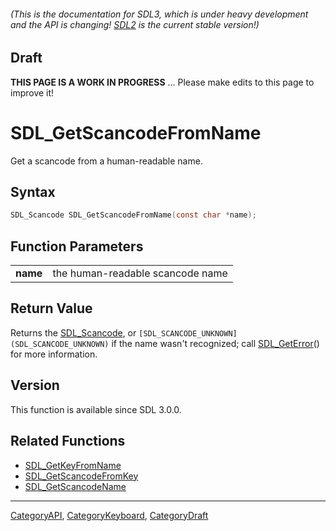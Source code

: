 ###### (This is the documentation for SDL3, which is under heavy development and the API is changing! [SDL2](https://wiki.libsdl.org/SDL2/) is the current stable version!)

## Draft

**THIS PAGE IS A WORK IN PROGRESS** ... Please make edits to this page to improve it!
# SDL_GetScancodeFromName

Get a scancode from a human-readable name.

## Syntax

```c
SDL_Scancode SDL_GetScancodeFromName(const char *name);

```

## Function Parameters

|              |                                  |
| ------------ | -------------------------------- |
| **name**     | the human-readable scancode name |

## Return Value

Returns the [SDL_Scancode](SDL_Scancode), or
`[SDL_SCANCODE_UNKNOWN](SDL_SCANCODE_UNKNOWN)` if the name wasn't
recognized; call [SDL_GetError](SDL_GetError)() for more information.

## Version

This function is available since SDL 3.0.0.

## Related Functions

* [SDL_GetKeyFromName](SDL_GetKeyFromName)
* [SDL_GetScancodeFromKey](SDL_GetScancodeFromKey)
* [SDL_GetScancodeName](SDL_GetScancodeName)

----
[CategoryAPI](CategoryAPI), [CategoryKeyboard](CategoryKeyboard), [CategoryDraft](CategoryDraft)


